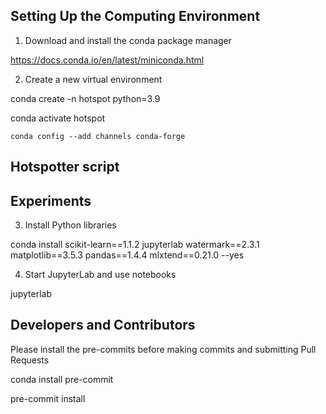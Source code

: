 ## Setting Up the Computing Environment



1. Download and install the conda package manager

https://docs.conda.io/en/latest/miniconda.html



2. Create a new virtual environment



conda create -n hotspot python=3.9

conda activate hotspot

```
conda config --add channels conda-forge
```



## Hotspotter script





## Experiments



3. Install Python libraries



conda install scikit-learn==1.1.2 jupyterlab watermark==2.3.1 matplotlib==3.5.3 pandas==1.4.4 mlxtend==0.21.0 --yes



4. Start JupyterLab and use notebooks



jupyterlab



## Developers and Contributors



Please install the pre-commits before making commits and submitting Pull Requests



conda install pre-commit

pre-commit install



